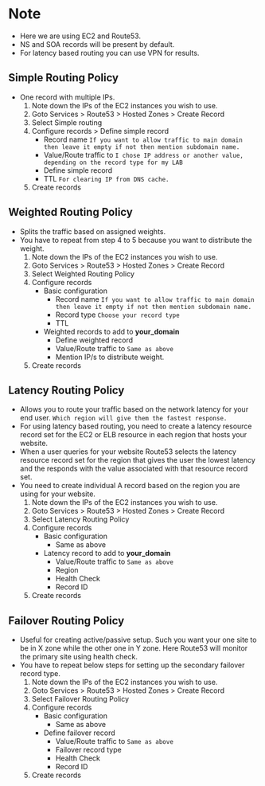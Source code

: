 # Note
* Here we are using EC2 and Route53.  
* NS and SOA records will be present by default.  
* For latency based routing you can use VPN for results.  
## Simple Routing Policy
* One record with multiple IPs.
  1.  Note down the IPs of the EC2 instances you wish to use.
  2.  Goto Services > Route53 > Hosted Zones > Create Record 
  3.  Select Simple routing
  4.  Configure records > Define simple record
      * Record name `If you want to allow traffic to main domain then leave it empty if not then mention subdomain name.`  
      * Value/Route traffic to `I chose IP address or another value, depending on the record type for my LAB`
      * Define simple record
      * TTL `For clearing IP from DNS cache.`  
  5.  Create records  
## Weighted Routing Policy  
* Splits the traffic based on assigned weights.
* You have to repeat from step 4 to 5 because you want to distribute the weight.  
  1.  Note down the IPs of the EC2 instances you wish to use.
  2.  Goto Services > Route53 > Hosted Zones > Create Record 
  3.  Select Weighted Routing Policy
  4.  Configure records
      * Basic configuration
          * Record name `If you want to allow traffic to main domain then leave it empty if not then mention subdomain name.`  
          * Record type `Choose your record type`  
          * TTL    
      * Weighted records to add to **your_domain**  
          * Define weighted record
          * Value/Route traffic to `Same as above `
          * Mention IP/s to distribute weight.
  5.  Create records  
## Latency Routing Policy  
* Allows you to route your traffic based on the network latency for your end user. `Which region will give them the fastest response.`  
* For using latency based routing, you need to create a latency resource record set for the EC2 or ELB resource in each region that hosts your website.  
* When a user queries for your website Route53 selects the latency resource record set for the region that gives the user the lowest latency and the responds with the value associated with that resource record set.  
* You need to create individual A record based on the region you are using for your website.  
  1.  Note down the IPs of the EC2 instances you wish to use.
  2.  Goto Services > Route53 > Hosted Zones > Create Record 
  3.  Select Latency Routing Policy
  4.  Configure records
      * Basic configuration
          * Same as above  
      * Latency record to add to **your_domain**
          * Value/Route traffic to `Same as above `  
          * Region  
          * Health Check  
          * Record ID  
  5.  Create records      
## Failover Routing Policy
* Useful for creating active/passive setup. Such you want your one site to be in X zone while the other one in Y zone. Here Route53 will monitor the primary site using health check.  
* You have to repeat below steps for setting up the secondary failover record type.  
  1.  Note down the IPs of the EC2 instances you wish to use.
  2.  Goto Services > Route53 > Hosted Zones > Create Record 
  3.  Select Failover Routing Policy
  4.  Configure records  
      * Basic configuration
          * Same as above  
      * Define failover record  
          * Value/Route traffic to `Same as above `  
          * Failover record type  
          * Health Check  
          * Record ID  
  5.  Create records
